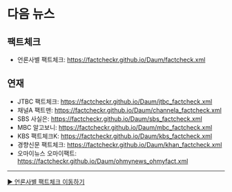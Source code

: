# 다음 뉴스

## 팩트체크
- 언론사별 팩트체크: https://factcheckr.github.io/Daum/factcheck.xml

## 연재
- JTBC 팩트체크: https://factcheckr.github.io/Daum/jtbc_factcheck.xml
- 채널A 팩트맨: https://factcheckr.github.io/Daum/channela_factcheck.xml
- SBS 사실은: https://factcheckr.github.io/Daum/sbs_factcheck.xml
- MBC 알고보니: https://factcheckr.github.io/Daum/mbc_factcheck.xml
- KBS 팩트체크K: https://factcheckr.github.io/Daum/kbs_factcheck.xml
- 경향신문 팩트체크: https://factcheckr.github.io/Daum/khan_factcheck.xml
- 오마이뉴스 오마이팩트: https://factcheckr.github.io/Daum/ohmynews_ohmyfact.xml

---

[▶️ 언론사별 팩트체크 이동하기](https://github.com/FactCheckr/Media) 
